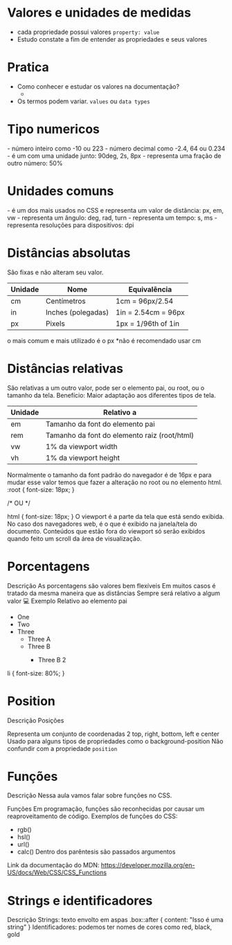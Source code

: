 # Valores e unidades de medidas

* cada propriedade possui valores `property: value`
* Estudo constate a fim de entender as propriedades e seus valores

# Pratica
* Como conhecer e estudar os valores na documentação?
  * <color> <length>
* Os termos podem variar. `values` ou `data types`

# Tipo numericos
  <integer> - número inteiro como -10 ou 223
  <number> - número decimal como -2.4, 64 ou 0.234
  <dimension> - é um <number> com uma unidade junto: 90deg, 2s, 8px
  <percentage> - representa uma fração de outro número: 50%

# Unidades comuns
  <length> - é um dos mais usados no CSS e representa um valor de distância: px, em, vw
  <angle> - representa um ângulo: deg, rad, turn
  <time> - representa um tempo: s, ms
  <resolution> - representa resoluções para dispositivos: dpi

# Distâncias absolutas <length>
  São fixas e não alteram seu valor.

  | Unidade  | Nome                | Equivalência         |
  |----------|---------------------|----------------------|
  | cm       | Centímetros         | 1cm = 96px/2.54      | 
  | in       | Inches (polegadas)  | 1in = 2.54cm = 96px  | 
  | px       | Pixels              | 1px = 1/96th of 1in  |

  o mais comum e mais utilizado é o px
  *não é recomendado usar cm

# Distâncias relativas
  São relativas a um outro valor, pode ser o elemento pai, ou root, ou o tamanho da tela.
  Benefício: Maior adaptação aos diferentes tipos de tela.

  | Unidade  | Relativo a                                    |
  |----------|-----------------------------------------------|
  | em       | Tamanho da font do elemento pai               |
  | rem      | Tamanho da font do elemento raiz (root/html)  | 
  | vw       | 1% da viewport width                            |  
  | vh       | 1% da viewport height                         |

  Normalmente o tamanho da font padrão do navegador é de 16px e para mudar esse valor temos que fazer a alteração no root ou no elemento html.
  :root {
    font-size: 18px;
  }

  /* OU */

  html {
    font-size: 18px;
  }
  O viewport é a parte da tela que está sendo exibida. No caso dos navegadores web, é o que é exibido na janela/tela do documento. Conteúdos que estão fora do viewport só serão exibidos quando feito um scroll da área de visualização.

# Porcentagens
  Descrição
  As porcentagens são valores bem flexíveis
  Em muitos casos é tratado da mesma maneira que as distâncias <length>
  Sempre será relativo a algum valor
  💻 Exemplo
  Relativo ao elemento pai

  <ul>
    <li>One</li>
    <li>Two</li>
    <li>Three
      <ul>
        <li>Three A</li>
        <li>Three B</li>
        <ul>
          <li>Three B 2</li>
        </ul>
      </ul>
    </li>
  </ul>
  li {
      font-size: 80%;
  }

# Position
  Descrição
  Posições
  <position>

  Representa um conjunto de coordenadas 2
  top, right, bottom, left e center
  Usado para alguns tipos de propriedades como o background-position
  Não confundir com a propriedade `position`

# Funções
  Descrição
  Nessa aula vamos falar sobre funções no CSS.

  Funções
  Em programação, funções são reconhecidas por causar um reaproveitamento de código.
  Exemplos de funções do CSS:

  * rgb()
  * hsl()
  * url()
  * calc()
  Dentro dos parêntesis são passados argumentos

  Link da documentação do MDN: https://developer.mozilla.org/en-US/docs/Web/CSS/CSS_Functions

# Strings e identificadores
  Descrição
  Strings: texto envolto em aspas
  .box::after {
    content: "Isso é uma string"
  }
  Identificadores: podemos ter nomes de cores como red, black, gold